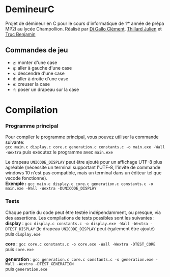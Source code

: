 # DemineurC
Projet de démineur en C pour le cours d'informatique de 1ʳᵉ année de prépa MP2I au lycée Champollion.
Réalisé par [Di Gallo Clément](https://github.com/Merlode11), [Thillard Julien](https://github.com/supersurviveur) et [Truc Benjamin](https://github.com/TRUCBenjamin)

## Commandes de jeu
- `z`: monter d'une case
- `q`: aller à gauche d'une case
- `s`: descendre d'une case
- `d`: aller à droite d'une case
- `e`: creuser la case
- `f`: poser un drapeau sur la case

# Compilation
### Programme principal
Pour compiler le programme principal, vous pouvez utiliser la commande suivante: \
`gcc main.c display.c core.c generation.c constants.c -o main.exe -Wall -Wextra`
puis exécutez le programme avec `main.exe`

Le drapeau `UNICODE_DISPLAY` peut être ajouté pour un affichage UTF-8 plus agréable (nécessite un terminal supportant l'UTF-8, l'invite de commande windows 10 n'est pas compatible, mais un terminal dans un éditeur tel que vscode fonctionne). \
__Exemple :__ `gcc main.c display.c core.c generation.c constants.c -o main.exe -Wall -Wextra -DUNICODE_DISPLAY`

### Tests
Chaque partie du code peut être testée indépendamment, ou presque, via des assertions. Les compilations de tests possibles sont les suivantes : \
__display__ : `gcc display.c constants.c -o display.exe -Wall -Wextra -DTEST_DISPLAY` (le drapeau `UNICODE_DISPLAY` peut également être ajouté) \
puis `display.exe`

__core__ : `gcc core.c constants.c -o core.exe -Wall -Wextra -DTEST_CORE` \
puis `core.exe`

__generation__ : `gcc generation.c core.c constants.c -o generation.exe -Wall -Wextra -DTEST_GENERATION` \
puis `generation.exe`